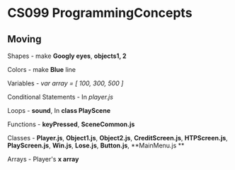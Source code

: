# CS099 ProgrammingConcepts

## Moving 
Shapes - make **Googly eyes**, **objects1, 2**

Colors - make **Blue** line

Variables - *var array = [ 100, 300, 500 ]*

Conditional Statements - In *player.js*

Loops - **sound**, In **class PlayScene**

Functions - **keyPressed**, **SceneCommon.js**

Classes - **Player.js**, **Object1.js**, **Object2.js**, **CreditScreen.js**, **HTPScreen.js**, **PlayScreen.js**, **Win.js**, **Lose.js**, **Button.js**, **MainMenu.js **

Arrays - Player's **x array**
